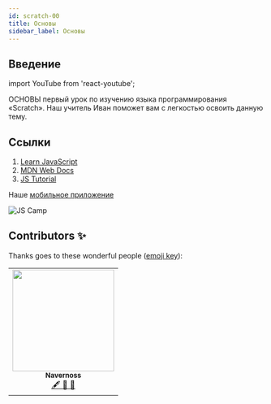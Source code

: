 ```yaml
---
id: scratch-00
title: Основы
sidebar_label: Основы
---
```

## Введение
import YouTube from 'react-youtube';

ОСНОВЫ первый урок по изучению языка программирования  «Scratch». Наш учитель Иван поможет вам с легкостью освоить данную тему.

<YouTube videoId='mh8zKaWimG8' />

## Ссылки
1. [Learn JavaScript](https://learn.javascript.ru/fetch)
2. [MDN Web Docs](https://developer.mozilla.org/ru/docs/Web/API/Fetch_API/Using_Fetch)
3. [JS Tutorial](https://www.javascripttutorial.net/javascript-fetch-api/)

Наше [мобильное приложение](http://onelink.to/njhc95)

![JS Camp](/img/app.jpg)

## Contributors ✨

Thanks goes to these wonderful people ([emoji key](https://allcontributors.org/docs/en/emoji-key)):
<table>
  <tr> 
    <td align="center"><a href="https://github.com/Navernoss"><img src="https://avatars0.githubusercontent.com/u/75784137?v=4?s=200" width="200px;" alt=""/><br /><sub><b>Navernoss</b></sub></a><br /><a href="#content-Navernoss" title="Content">🖋 🐛 🎨 </a></td>
  </tr>
  
</table>
